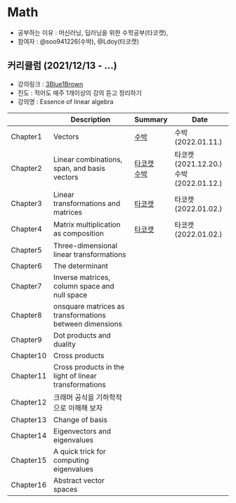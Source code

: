 # Math
- 공부하는 이유 : 머신러닝, 딥러닝을 위한 수학공부(타코캣),  
- 참여자 : @soo941226(수박), @Ldoy(타코캣)


## 커리큘럼 (2021/12/13 - ...)
- 강의링크 : [3Blue1Brown](https://www.youtube.com/playlist?list=PLZHQObOWTQDPD3MizzM2xVFitgF8hE_ab)
- 진도 : 적어도 매주 1개이상의 강의 듣고 정리하기 
- 강의명 : Essence of linear algebra 

|   | Description | Summary | Date |
| ------- | ----------- | -- | -------|
| Chapter1 |  Vectors    |[수박](./Chapter1/Chapter1_수박.md) | 수박(2022.01.11.) | 
| Chapter2 | Linear combinations, span, and basis vectors | [타코캣](https://github.com/Ldoy/Math/tree/main/Chapter2) <br> [수박](./Chapter2/Chapter2_수박.md)| 타코캣(2021.12.20.) <br> 수박(2022.01.12.)|
| Chapter3 | Linear transformations and matrices| [타코캣](https://github.com/Ldoy/Math/blob/main/chapter3/chapter3_Tacocat.md)| 타코캣(2022.01.02.)|
| Chapter4 | Matrix multiplication as composition | [타코캣](https://github.com/Ldoy/Math/tree/main/chapter4/chapter4_Tacocat.md)| 타코캣(2022.01.02.)| 
| Chapter5 | Three-dimensional linear transformations | | |
| Chapter6 | The determinant | | |
| Chapter7 | Inverse matrices, column space and null space | | |
| Chapter8 | onsquare matrices as transformations between dimensions | | |
| Chapter9 |Dot products and duality | | |
| Chapter10 |Cross products | | |
| Chapter11 | Cross products in the light of linear transformations  | | |
| Chapter12 | 크래머 공식을 기하학적으로 이해해 보자 | | |
| Chapter13 |  Change of basis | | |
| Chapter14 | Eigenvectors and eigenvalues | | |
| Chapter15 | A quick trick for computing eigenvalues | | |
| Chapter16 | Abstract vector spaces | | |

